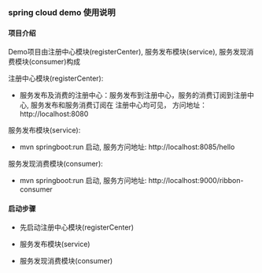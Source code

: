 ### spring cloud demo 使用说明

#### 项目介绍
 
Demo项目由注册中心模块(registerCenter), 服务发布模块(service), 服务发现消费模块(consumer)构成


注册中心模块(registerCenter): 

* 服务发布及消费的注册中心：服务发布到注册中心，服务的消费订阅到注册中心, 服务发布和服务消费订阅在
  注册中心均可见， 方问地址： http://localhost:8080


服务发布模块(service):

* mvn springboot:run 启动, 服务方问地址: http://localhost:8085/hello


服务发现消费模块(consumer): 
 
* mvn springboot:run 启动, 服务方问地址: http://localhost:9000/ribbon-consumer


#### 启动步骤

* 先启动注册中心模块(registerCenter)

* 服务发布模块(service)

* 服务发现消费模块(consumer)



